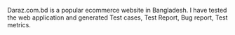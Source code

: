 Daraz.com.bd is a popular ecommerce website in Bangladesh. I have tested the web application and generated Test cases, Test Report, Bug report, Test metrics.
